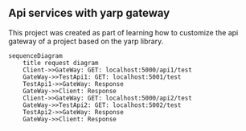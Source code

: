 ## Api services with yarp gateway

This project was created as part of learning how to customize the api gateway of a project based on the yarp library. 


```mermaid
sequenceDiagram
    title request diagram
    Client->>GateWay: GET: localhost:5000/api1/test
    GateWay->>TestApi1: GET: localhost:5001/test
    TestApi1->>GateWay: Response
    GateWay->>Client: Response
    Client->>GateWay: GET: localhost:5000/api2/test
    GateWay->>TestApi2: GET: localhost:5002/test
    TestApi2->>GateWay: Response
    GateWay->>Client: Response
```